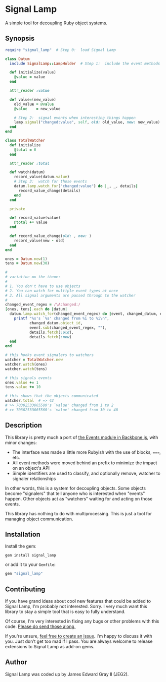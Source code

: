 # Signal Lamp

A simple tool for decoupling Ruby object systems.

## Synopsis

```ruby
require "signal_lamp"  # Step 0:  load Signal Lamp

class Datum
  include SignalLamp::LampHolder  # Step 1:  include the event methods

  def initialize(value)
    @value = value
  end

  attr_reader :value

  def value=(new_value)
    old_value = @value
    @value    = new_value

    # Step 2:  signal events when interesting things happen
    lamp.signal("changed:value", self, old: old_value, new: new_value)
  end
end

class TotalWatcher
  def initialize
    @total = 0
  end

  attr_reader :total

  def watch(datum)
    record_value(datum.value)
    # Step 3:  watch for those events
    datum.lamp.watch_for("changed:value") do |_, _, details|
      record_value_change(details)
    end
  end

  private

  def record_value(value)
    @total += value
  end

  def record_value_change(old: , new: )
    record_value(new - old)
  end
end

ones = Datum.new(1)
tens = Datum.new(30)

#
# variation on the theme:
#
# 1. You don't have to use objects
# 2. You can watch for multiple event types at once
# 3. All signal arguments are passed through to the watcher
#
changed_event_regex = /\Achanged:/
[ones, tens].each do |datum|
  datum.lamp.watch_for(changed_event_regex) do |event, changed_datum, details|
    printf "%s's `%s' changed from %i to %i\n",
           changed_datum.object_id,
           event.sub(changed_event_regex, ""),
           details.fetch(:old),
           details.fetch(:new)
  end
end

# this hooks event signalers to watchers
watcher = TotalWatcher.new
watcher.watch(ones)
watcher.watch(tens)

# this signals events
ones.value += 1
tens.value += 10

# this shows that the objects communicated
watcher.total  # => 42
# >> 70302533065580's `value' changed from 1 to 2
# >> 70302533065560's `value' changed from 30 to 40
```

## Description

This library is pretty much a port of [the Events module in Backbone.js](http://backbonejs.org/#Events), with minor changes:

* The interface was made a little more Rubyish with the use of blocks, `===`, etc.
* All event methods were moved behind an prefix to minimize the impact on an object's API
* Simple identifiers are used to classify, and optionally remove, watcher to signaler relationships

In other words, this is a system for decoupling objects.  Some objects become "signalers" that tell anyone who is interested when "events" happen.  Other objects act as "watchers" waiting for and acting on those events.

This library has nothing to do with multiprocessing.  This is just a tool for managing object communication.

## Installation

Install the gem:

```
gem install signal_lamp
```

or add it to your `Gemfile`:

```ruby
gem "signal_lamp"
```

## Contributing

If you have grand ideas about cool new features that could be added to Signal Lamp, I'm probably not interested.  Sorry.  I very much want this library to stay a simple tool that is easy to fully understand.

Of course, I'm very interested in fixing any bugs or other problems with this code.  [Please do send those along.](https://github.com/JEG2/signal_lamp/issues)

If you're unsure, [feel free to create an issue](https://github.com/JEG2/signal_lamp/issues).  I'm happy to discuss it with you.  Just don't get too mad if I pass.  You are always welcome to release extensions to Signal Lamp as add-on gems.

## Author

Signal Lamp was coded up by James Edward Gray II (JEG2).
